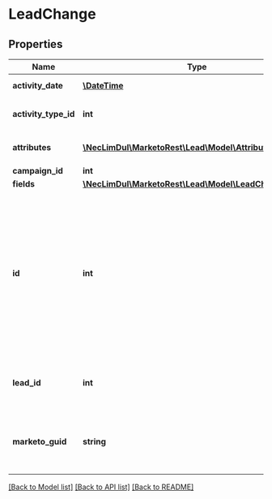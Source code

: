 # LeadChange

## Properties
Name | Type | Description | Notes
------------ | ------------- | ------------- | -------------
**activity_date** | [**\DateTime**](\DateTime.md) | Datetime of the activity | 
**activity_type_id** | **int** | Id of the activity type | 
**attributes** | [**\NecLimDul\MarketoRest\Lead\Model\Attribute[]**](Attribute.md) | List of secondary attributes | 
**campaign_id** | **int** |  | [optional] 
**fields** | [**\NecLimDul\MarketoRest\Lead\Model\LeadChangeField[]**](LeadChangeField.md) |  | [optional] 
**id** | **int** | Integer id of the activity.  For instances which have been migrated to Activity Service, this field may not be present, and should not be treated as unique. | 
**lead_id** | **int** | Id of the lead associated to the activity | 
**marketo_guid** | **string** | Unique id of the activity (128 character string) | [optional] 

[[Back to Model list]](../README.md#documentation-for-models) [[Back to API list]](../README.md#documentation-for-api-endpoints) [[Back to README]](../README.md)


